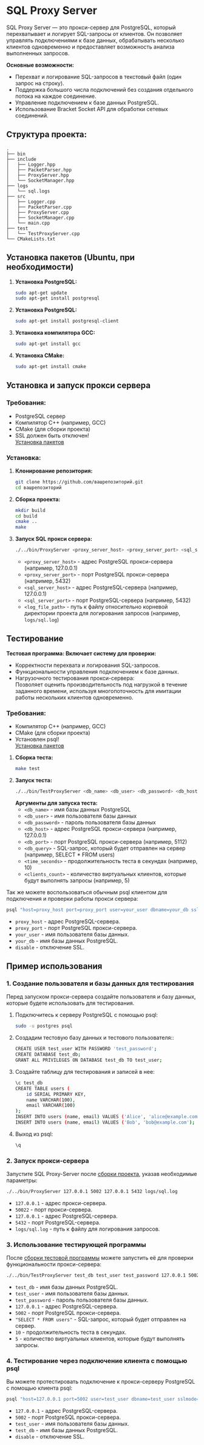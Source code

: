 # SQL Proxy Server  

SQL Proxy Server — это прокси-сервер для PostgreSQL, который перехватывает и логирует SQL-запросы от клиентов. Он позволяет управлять подключениями к базе данных, обрабатывать несколько клиентов одновременно и предоставляет возможность анализа выполненных запросов.

**Основные возможности:**
* Перехват и логирование SQL-запросов в текстовый файл (один запрос на строку).
* Поддержка большого числа подключений без создания отдельного потока на каждое соединение.
* Управление подключением к базе данных PostgreSQL.
* Использование Bracket Socket API для обработки сетевых соединений.

## Структура проекта:

```text
.
├── bin
├── include
│   ├── Logger.hpp
│   ├── PacketParser.hpp
│   ├── ProxyServer.hpp
│   └── SocketManager.hpp
├── logs
│   └── sql.logs
├── src
│   ├── Logger.cpp
│   ├── PacketParser.cpp
│   ├── ProxyServer.cpp
│   ├── SocketManager.cpp
│   └── main.cpp
├── test
│   └── TestProxyServer.cpp
└── CMakeLists.txt
```
## Установка пакетов (Ubuntu, при необходимости)
1. **Установка PostgreSQL:**
    ```bash
    sudo apt-get update
    sudo apt-get install postgresql
    ```
2. **Установка PostgreSQL:**
    ```bash
    sudo apt-get install postgresql-client
    ```
3. **Установка компилятора GCC:**
    ```bash
    sudo apt-get install gcc
    ```
4. **Установка CMake:**
    ```bash
    sudo apt-get install cmake
    ```
## Установка и запуск прокси сервера

### Требования:
* PostgreSQL сервер
* Компилятор C++ (например, GCC)
* CMake (для сборки проекта)
* SSL должен быть отключен!  
[Установка пакетов](#установка-пакетов-ubuntu-при-необходимости)

### Установка:

1. **Клонирование репозитория:**
   ```bash
   git clone https://github.com/вашрепозиторий.git
   cd вашрепозиторий
    ```
2. **Сборка проекта:**
    ```bash 
    mkdir build 
    cd build 
    cmake .. 
    make
    ```
3. **Запуск SQL прокси сервера:**  
    ```bash 
    ./../bin/ProxyServer <proxy_server_host> <proxy_server_port> <sql_server_host> <sql_server_port> <log_file_path>
    ```
    * `<proxy_server_host>` - адрес PostgreSQL прокси-сервера (например, 127.0.0.1)
    * `<proxy_server_port>` - порт PostgreSQL прокси-сервера (например, 5432)
    * `<sql_server_host>` - адрес PostgreSQL-сервера (например, 127.0.0.1)
    * `<sql_server_port>` - порт PostgreSQL-сервера (например, 5432)
    * `<log_file_path>` - путь к файлу относительно корневой директории проекта для логирования запросов  (например, `logs/sql.log`)

## Тестирование

**Тестовая программа: Включает систему для проверки:**
* Корректности перехвата и логирования SQL-запросов.
* Функциональности управления подключением к базе данных.
* Нагрузочного тестирования прокси-сервера:  
Позволяет оценить производительность под нагрузкой в течение заданного времени, используя многопоточность для имитации работы нескольких клиентов одновременно.

### Требования:
* Компилятор C++ (например, GCC)
* CMake (для сборки проекта)
* Установлен psql!  
[Установка пакетов](#установка-пакетов-ubuntu-при-необходимости)

1. **Сборка теста:**
    ```bash
    make test
    ```
2. **Запуск теста:**
    ```bash 
    ./../bin/TestProxyServer <db_name> <db_user> <db_password> <db_host> <db_port> <db_query> <time_seconds> <clients_count>
    ```
    **Аргументы для запуска теста:**
   * `<db_name>` - имя базы данных PostgreSQL
   * `<db_user>` - имя пользователя базы данных
   * `<db_password>` - пароль пользователя базы данных
   * `<db_host>` - адрес PostgreSQL прокси-сервера (например, 127.0.0.1)
   * `<db_port>` - порт PostgreSQL прокси-сервера (например, 5112)
   * `<db_query>` - SQL-запрос, который будет отправлен на сервер (например, SELECT * FROM users)
   * `<time_seconds>` - продолжительность теста в секундах (например, 10)
   * `<clients_count>` - количество виртуальных клиентов, которые будут выполнять запросы (например, 5)

Так же можете воспользоваться обычным psql клиентом для подключения и проверки работы прокси сервера:
```bash
psql "host=proxy_host port=proxy_port user=your_user dbname=your_db sslmode=disable"
```
* `proxy_host` - адрес PostgreSQL-сервера.
* `proxy_port` - порт PostgreSQL прокси-сервера.
* `your_user` - имя пользователя базы данных.
* `your_db` - имя базы данных PostgreSQL.
* `disable` - отключение SSL.

##  Пример использования
### 1. Создание пользователя и базы данных для тестирования
Перед запуском прокси-сервера создайте пользователя и базу данных, которые будете использовать для тестирования.
1. Подключитесь к серверу PostgreSQL с помощью psql:
    ```bash
    sudo -u postgres psql
    ```
2. Создадим тестовую базу данных и тестового пользователя::
    ```bash
    CREATE USER test_user WITH PASSWORD 'test_password';
    CREATE DATABASE test_db;
    GRANT ALL PRIVILEGES ON DATABASE test_db TO test_user;
    ```
3. Создайте таблицу для тестирования и записей в нее:
    ```bash
    \c test_db
    CREATE TABLE users (
        id SERIAL PRIMARY KEY,
        name VARCHAR(100),
        email VARCHAR(100)
    ); 
    INSERT INTO users (name, email) VALUES ('Alice', 'alice@example.com');
    INSERT INTO users (name, email) VALUES ('Bob', 'bob@example.com');
    ```
4. Выход из psql:
    ```bash
    \q
    ```
### 2. Запуск прокси-сервера
Запустите SQL Proxy-Server после [сборки проекта](#установка), указав необходимые параметры:  

```bash 
./../bin/ProxyServer 127.0.0.1 5002 127.0.0.1 5432 logs/sql.log
```
* `127.0.0.1` - адрес прокси-сервера.
* `50022` - порт прокси-сервера.
* `127.0.0.1` - адрес PostgreSQL-сервера.
* `5432` - порт PostgreSQL-сервера.
* `logs/sql.log` - путь к файлу для логирования запросов.

### 3. Использование тестирующей программы
После [сборки тестовой программы](#тестирование) можете запустить её для проверки функциональности прокси-сервера:
```bash
./../bin/TestProxyServer test_db test_user test_password 127.0.0.1 5002 "SELECT * FROM users" 10 5
```
* `test_db` - имя базы данных PostgreSQL.
* `test_user` - имя пользователя базы данных.
* `test_password` - пароль пользователя базы данных.
* `127.0.0.1` - адрес PostgreSQL-сервера.
* `5002` - порт PostgreSQL прокси-сервера.
* `"SELECT * FROM users"` - SQL-запрос, который будет отправлен на сервер.
* `10` - продолжительность теста в секундах.
* `5` - количество виртуальных клиентов, которые будут выполнять запросы.

### 4. Тестирование через подключение клиента с помощью psql
Вы можете протестировать подключение к прокси-серверу PostgreSQL с помощью клиента psql:
```bash
psql "host=127.0.0.1 port=5002 user=test_user dbname=test_user sslmode=disable"
```
* `127.0.0.1` - адрес PostgreSQL-сервера.
* `5002` - порт PostgreSQL прокси-сервера.
* `test_user` - имя пользователя базы данных.
* `test_db` - имя базы данных PostgreSQL.
* `disable` - отключение SSL.

